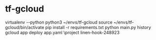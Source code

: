 # tf-gcloud


virtualenv --python python3     ~/envs/tf-gcloud
source     ~/envs/tf-gcloud/bin/activate
pip install -r requirements.txt
python main.py
history
gcloud app deploy app.yaml \project linen-hook-248923
